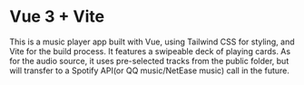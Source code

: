 # Vue 3 + Vite

This is a music player app built with Vue, using Tailwind CSS for styling, and Vite for the build process. It features a swipeable deck of playing cards. As for the audio source, it uses pre-selected tracks from the public folder, but will transfer to a Spotify API(or QQ music/NetEase music) call in the future.
